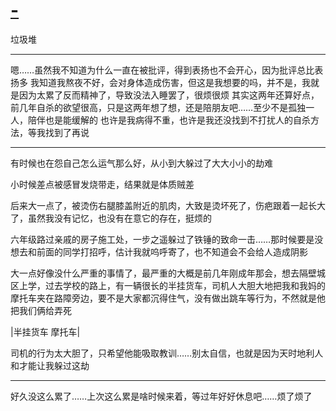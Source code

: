 # [-](https://github.com/noteMay/noteMay.github.io/issues/17)

垃圾堆

---

嗯……虽然我不知道为什么一直在被批评，得到表扬也不会开心，因为批评总比表扬多
我知道我熬夜不好，会对身体造成伤害，但这是我想要的吗，并不是，我就是因为太累了反而精神了，导致没法入睡罢了，很烦很烦
其实这两年还算好点，前几年自杀的欲望很高，只是这两年想了想，还是陪朋友吧……至少不是孤独一人，陪伴也是能缓解的
也许是我病得不重，也许是我还没找到不打扰人的自杀方法，等我找到了再说

---

有时候也在怨自己怎么运气那么好，从小到大躲过了大大小小的劫难

小时候差点被感冒发烧带走，结果就是体质贼差

后来大一点了，被烫伤右腿膝盖附近的肌肉，大致是烫坏死了，伤疤跟着一起长大了，虽然我没有记忆，也没有在意它的存在，挺烦的

六年级路过亲戚的房子施工处，一步之遥躲过了铁锤的致命一击……那时候要是没想去和前面的同学打招呼，估计我就呜呼寄了，也不知道会不会给人造成阴影

大一点好像没什么严重的事情了，最严重的大概是前几年刚成年那会，想去隔壁城区上学，过去学校的路上，有一辆很长的半挂货车，司机人大胆大地把我和我妈的摩托车夹在路障旁边，要不是大家都沉得住气，没有做出跳车等行为，不然就是他把我们俩给弄死

|半挂货车 摩托车|

司机的行为太大胆了，只希望他能吸取教训……别太自信，也就是因为天时地利人和才能让我躲过这劫

---

好久没这么累了……上次这么累是啥时候来着，等过年好好休息吧……烦了烦了